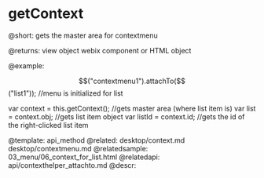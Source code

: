 getContext
=============

@short: gets the master area for contextmenu
	
@returns:
view	object	 webix component or HTML object

@example:

$$("contextmenu1").attachTo($$("list1")); //menu is initialized for list

var context = this.getContext(); //gets master area (where list item is)
var list = context.obj; //gets list item object
var listId = context.id; //gets the id of the right-clicked list item

@template:	api_method
@related:
	desktop/context.md
    desktop/contextmenu.md
@relatedsample:
	03_menu/06_context_for_list.html
@relatedapi:
	api/contexthelper_attachto.md
@descr:


